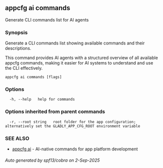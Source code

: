 ## appcfg ai commands

Generate CLI commands list for AI agents

### Synopsis

Generate a CLI commands list showing available commands and their descriptions.

This command provides AI agents with a structured overview of all available appcfg commands, making it easier for AI systems to understand and use the CLI effectively.


```
appcfg ai commands [flags]
```

### Options

```
  -h, --help   help for commands
```

### Options inherited from parent commands

```
  -r, --root string   root folder for the app configuration; alternatively set the GLADLY_APP_CFG_ROOT environment variable
```

### SEE ALSO

* [appcfg ai](appcfg_ai.md)	 - AI-native commands for app platform development

###### Auto generated by spf13/cobra on 2-Sep-2025
